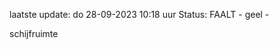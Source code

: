 laatste update: 
do 28-09-2023 10:18   uur 
Status: FAALT - geel - 
<div class="service Y">schijfruimte</div>